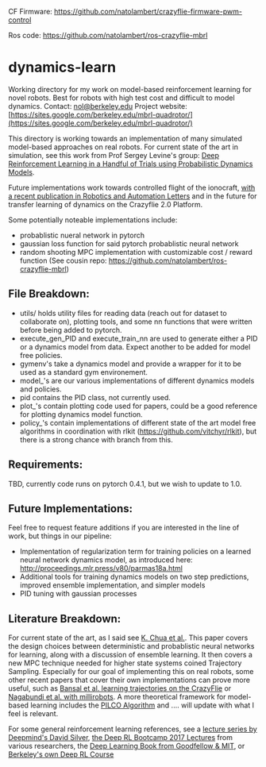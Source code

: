 CF Firmware: https://github.com/natolambert/crazyflie-firmware-pwm-control

Ros code: https://github.com/natolambert/ros-crazyflie-mbrl

# dynamics-learn
Working directory for my work on model-based reinforcement learning for novel robots. Best for robots with high test cost and difficult to model dynamics. Contact: [nol@berkeley.edu](mailto:nol@berkeley.edu)
Project website: [https://sites.google.com/berkeley.edu/mbrl-quadrotor/](https://sites.google.com/berkeley.edu/mbrl-quadrotor/)

This directory is working towards an implementation of many simulated model-based approaches on real robots. For current state of the art in simulation, see this work from Prof Sergey Levine's group: [Deep Reinforcement Learning in a Handful of Trials using Probabilistic Dynamics Models](https://arxiv.org/abs/1805.12114).

Future implementations work towards controlled flight of the ionocraft,
[with a recent publication in Robotics and Automation Letters](https://ieeexplore.ieee.org/document/8373697/)
and in the future for transfer learning of dynamics on the Crazyflie 2.0 Platform.

Some potentially noteable implementations include:
- probablistic nueral network in pytorch
- gaussian loss function for said pytorch probablistic neural network
- random shooting MPC implementation with customizable cost / reward function (See cousin repo: https://github.com/natolambert/ros-crazyflie-mbrl)

File Breakdown:
---------------
- utils/ holds utility files for reading data (reach out for dataset to collaborate on), plotting tools, and some nn functions that were written before being added to pytorch.
- execute_gen_PID and execute_train_nn are used to generate either a PID or a dynamics model from data. Expect another to be added for model free policies.
- gymenv's take a dynamics model and provide a wrapper for it to be used as a standard gym environement.
- model_'s are our various implementations of different dynamics models and policies.
- pid contains the PID class, not currently used.
- plot_'s contain plotting code used for papers, could be a good reference for plotting dynamics model function.
- policy_'s contain implementations of different state of the art model free algorithms in coordination with rlkit (https://github.com/vitchyr/rlkit), but there is a strong chance with branch from this.

Requirements:
-------------
TBD, currently code runs on pytorch 0.4.1, but we wish to update to 1.0.

Future Implementations:
---------------------

Feel free to request feature additions if you are interested in the line of work, but things in our pipeline:
- Implementation of regularization term for training policies on a learned neural network dynamics model, as introduced here: http://proceedings.mlr.press/v80/parmas18a.html
- Additional tools for training dynamics models on two step predictions, improved ensemble implementation, and simpler models
- PID tuning with gaussian processes

Literature Breakdown:
---------------------

For current state of the art, as I said see [K. Chua et al.](https://arxiv.org/abs/1805.12114). This paper covers the design choices between deterministic and probablistic neural networks for learning, along with a discussion of ensemble learning. It then covers a new MPC technique needed for higher state systems coined Trajectory Sampling. Especially for our goal of implementing this on real robots, some other recent papers that cover their own implementations can prove more useful, such as [Bansal et al. learning trajectories on the CrazyFlie](https://ieeexplore.ieee.org/document/7798978/) or [Nagabundi et al. with millirobots](https://arxiv.org/abs/1708.02596). A more theoretical framework for model-based learning includes the [PILCO Algorithm](http://mlg.eng.cam.ac.uk/pub/pdf/DeiRas11.pdf) and .... will update with what I feel is relevant.

For some general reinforcement learning references, see a [lecture series by Deepmind's David 
Silver](https://www.youtube.com/playlist?list=PLqYmG7hTraZDM-OYHWgPebj2MfCFzFObQ), [the Deep RL Bootcamp 2017 
Lectures](https://sites.google.com/view/deep-rl-bootcamp/lectures) from various 
researchers, the [Deep Learning Book from Goodfellow & 
MIT](https://www.deeplearningbook.org/), or [Berkeley's own Deep RL Course](http://rail.eecs.berkeley.edu/deeprlcourse/)
